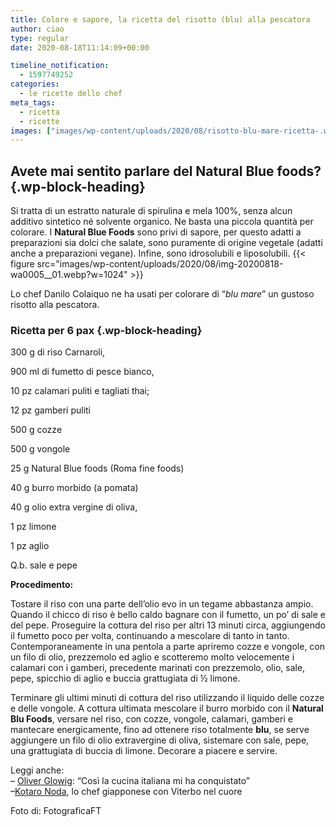 ```yaml
---
title: Colore e sapore, la ricetta del risotto (blu) alla pescatora
author: ciao
type: regular
date: 2020-08-18T11:14:09+00:00

timeline_notification:
  - 1597749252
categories:
  - le ricette dello chef
meta_tags:
  - ricetta
  - ricette
images: ["images/wp-content/uploads/2020/08/risotto-blu-mare-ricetta-.webp"]
---
```

## Avete mai sentito parlare del **Natural Blue foods**?  {.wp-block-heading}

Si tratta di un estratto naturale di spirulina e mela 100%, senza alcun additivo sintetico né solvente organico. Ne basta una piccola quantità per colorare. I **Natural Blue Foods** sono privi di sapore, per questo adatti a preparazioni sia dolci che salate, sono puramente di origine vegetale (adatti anche a preparazioni vegane). Infine, sono idrosolubili e liposolubili.
{{< figure src="images/wp-content/uploads/2020/08/img-20200818-wa0005__01.webp?w=1024" >}}
 

Lo chef Danilo Colaiquo ne ha usati per colorare di &#8220;_blu mare_&#8221; un gustoso risotto alla pescatora. 

### **Ricetta per 6 pax** {.wp-block-heading}

300 g di riso Carnaroli,&nbsp;

900 ml di fumetto di pesce bianco,

10 pz calamari puliti e tagliati thai;

12 pz gamberi puliti

500 g cozze

500 g vongole

25 g Natural Blue foods (Roma fine foods)

40 g burro morbido (a pomata)

40 g olio extra vergine di oliva,&nbsp;

1 pz limone&nbsp;

1 pz aglio

Q.b. sale e pepe

**Procedimento:**

Tostare il riso con una parte dell’olio evo in un tegame abbastanza ampio. Quando il chicco di riso è bello caldo bagnare con il fumetto, un po&#8217; di sale e del pepe. Proseguire la cottura del riso per altri 13 minuti circa, aggiungendo il fumetto poco per volta, continuando a mescolare di tanto in tanto. Contemporaneamente in una pentola a parte apriremo cozze e vongole, con un filo di olio, prezzemolo ed aglio e scotteremo molto velocemente i calamari con i gamberi, precedente marinati con prezzemolo, olio, sale, pepe, spicchio di aglio e buccia grattugiata di ½ limone.

Terminare gli ultimi minuti di cottura del riso utilizzando il liquido delle cozze e delle vongole. A cottura ultimata mescolare il burro morbido con il **Natural Blu Foods**, versare nel riso, con cozze, vongole, calamari, gamberi e mantecare energicamente, fino ad ottenere riso totalmente **blu**, se serve aggiungere un filo di olio extravergine di oliva, sistemare con sale, pepe, una grattugiata di buccia di limone. Decorare a piacere e servire.

Leggi anche:  
&#8211; <a rel="noreferrer noopener" href="https://aleepepe.com/2020/08/10/intervista-oliver-glowig-barrique/" target="_blank">Oliver Glowig</a>: &#8220;Così la cucina italiana mi ha conquistato&#8221;  
&#8211;<a rel="noreferrer noopener" href="https://aleepepe.com/2020/07/20/kotaro-noda-intervista/" target="_blank">Kotaro Noda</a>, lo chef giapponese con Viterbo nel cuore 

Foto di: FotograficaFT